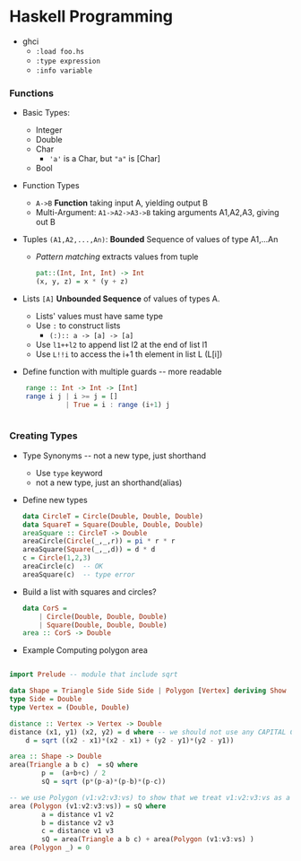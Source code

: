 # Haskell Programming

* ghci
    * `:load foo.hs`
    * `:type expression`
    * `:info variable`



### Functions
* Basic Types:
    * Integer
    * Double
    * Char
        * `'a'` is a Char, but `"a"` is [Char]
    * Bool
* Function Types
    * `A->B` **Function** taking input A, yielding output B
    * Multi-Argument: `A1->A2->A3->B` taking arguments A1,A2,A3, giving out B
* Tuples `(A1,A2,...,An)`: **Bounded** Sequence of values of type A1,...An
    * *Pattern matching* extracts values from tuple  
        ```Haskell
        pat::(Int, Int, Int) -> Int
        (x, y, z) = x * (y + z)
        ```
* Lists `[A]` **Unbounded Sequence** of values of types A.
    * Lists' values must have same type
    * Use `:` to construct lists
        * `(:):: a -> [a] -> [a] `
    * Use `l1++l2` to append list l2 at the end of list l1
    * Use `L!!i` to access the i+1 th element in list L (L[i])

* Define function with multiple guards -- more readable
```Haskell
    range :: Int -> Int -> [Int]
    range i j | i >= j = []
              | True = i : range (i+1) j
    
 ```
 
### Creating Types

* Type Synonyms -- not a new type, just shorthand
    * Use `type` keyword
    * not a new type, just an shorthand(alias)

* Define new types
    ```Haskell
    data CircleT = Circle(Double, Double, Double)
    data SquareT = Square(Double, Double, Double)
    areaSquare :: CircleT -> Double
    areaCircle(Circle(_,_,r)) = pi * r * r
    areaSquare(Square(_,_,d)) = d * d
    c = Circle(1,2,3)
    areaCircle(c)  -- OK
    areaSquare(c)  -- type error
    ```
* Build a list with squares and circles?
    ```Haskell
    data CorS = 
        | Circle(Double, Double, Double)
        | Square(Double, Double, Double)
    area :: CorS -> Double
    ```
* Example Computing polygon area

```Haskell

import Prelude -- module that include sqrt

data Shape = Triangle Side Side Side | Polygon [Vertex] deriving Show
type Side = Double
type Vertex = (Double, Double)

distance :: Vertex -> Vertex -> Double
distance (x1, y1) (x2, y2) = d where -- we should not use any CAPITAL Character as the start of any identifier.
    d = sqrt ((x2 - x1)*(x2 - x1) + (y2 - y1)*(y2 - y1))

area :: Shape -> Double
area(Triangle a b c)  = sQ where
        p =  (a+b+c) / 2
        sQ = sqrt (p*(p-a)*(p-b)*(p-c))

-- we use Polygon (v1:v2:v3:vs) to show that we treat v1:v2:v3:vs as a single input list
area (Polygon (v1:v2:v3:vs)) = sQ where 
        a = distance v1 v2
        b = distance v2 v3
        c = distance v1 v3
        sQ = area(Triangle a b c) + area(Polygon (v1:v3:vs) )
area (Polygon _) = 0


```

    
    
